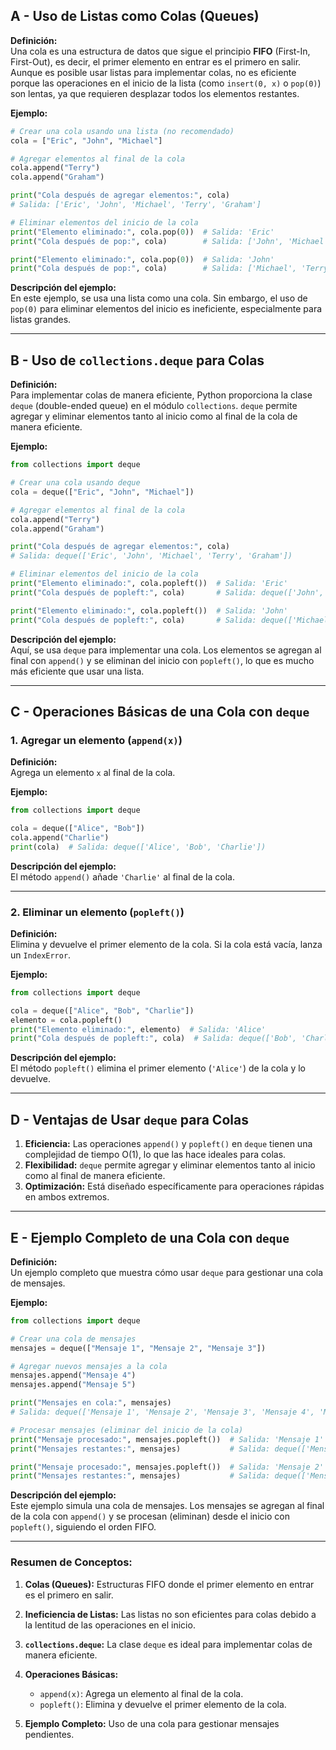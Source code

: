 ## A - Uso de Listas como Colas (Queues)

**Definición:**  
Una cola es una estructura de datos que sigue el principio **FIFO** (First-In, First-Out), es decir, el primer elemento en entrar es el primero en salir. Aunque es posible usar listas para implementar colas, no es eficiente porque las operaciones en el inicio de la lista (como `insert(0, x)` o `pop(0)`) son lentas, ya que requieren desplazar todos los elementos restantes.

**Ejemplo:**

```python
# Crear una cola usando una lista (no recomendado)
cola = ["Eric", "John", "Michael"]

# Agregar elementos al final de la cola
cola.append("Terry")
cola.append("Graham")

print("Cola después de agregar elementos:", cola)
# Salida: ['Eric', 'John', 'Michael', 'Terry', 'Graham']

# Eliminar elementos del inicio de la cola
print("Elemento eliminado:", cola.pop(0))  # Salida: 'Eric'
print("Cola después de pop:", cola)        # Salida: ['John', 'Michael', 'Terry', 'Graham']

print("Elemento eliminado:", cola.pop(0))  # Salida: 'John'
print("Cola después de pop:", cola)        # Salida: ['Michael', 'Terry', 'Graham']
```

**Descripción del ejemplo:**  
En este ejemplo, se usa una lista como una cola. Sin embargo, el uso de `pop(0)` para eliminar elementos del inicio es ineficiente, especialmente para listas grandes.

---

## B - Uso de `collections.deque` para Colas

**Definición:**  
Para implementar colas de manera eficiente, Python proporciona la clase `deque` (double-ended queue) en el módulo `collections`. `deque` permite agregar y eliminar elementos tanto al inicio como al final de la cola de manera eficiente.

**Ejemplo:**

```python
from collections import deque

# Crear una cola usando deque
cola = deque(["Eric", "John", "Michael"])

# Agregar elementos al final de la cola
cola.append("Terry")
cola.append("Graham")

print("Cola después de agregar elementos:", cola)
# Salida: deque(['Eric', 'John', 'Michael', 'Terry', 'Graham'])

# Eliminar elementos del inicio de la cola
print("Elemento eliminado:", cola.popleft())  # Salida: 'Eric'
print("Cola después de popleft:", cola)       # Salida: deque(['John', 'Michael', 'Terry', 'Graham'])

print("Elemento eliminado:", cola.popleft())  # Salida: 'John'
print("Cola después de popleft:", cola)       # Salida: deque(['Michael', 'Terry', 'Graham'])
```

**Descripción del ejemplo:**  
Aquí, se usa `deque` para implementar una cola. Los elementos se agregan al final con `append()` y se eliminan del inicio con `popleft()`, lo que es mucho más eficiente que usar una lista.

---

## C - Operaciones Básicas de una Cola con `deque`

### 1. **Agregar un elemento (`append(x)`)**

**Definición:**  
Agrega un elemento `x` al final de la cola.

**Ejemplo:**

```python
from collections import deque

cola = deque(["Alice", "Bob"])
cola.append("Charlie")
print(cola)  # Salida: deque(['Alice', 'Bob', 'Charlie'])
```

**Descripción del ejemplo:**  
El método `append()` añade `'Charlie'` al final de la cola.

---

### 2. **Eliminar un elemento (`popleft()`)**

**Definición:**  
Elimina y devuelve el primer elemento de la cola. Si la cola está vacía, lanza un `IndexError`.

**Ejemplo:**

```python
from collections import deque

cola = deque(["Alice", "Bob", "Charlie"])
elemento = cola.popleft()
print("Elemento eliminado:", elemento)  # Salida: 'Alice'
print("Cola después de popleft:", cola)  # Salida: deque(['Bob', 'Charlie'])
```

**Descripción del ejemplo:**  
El método `popleft()` elimina el primer elemento (`'Alice'`) de la cola y lo devuelve.

---

## D - Ventajas de Usar `deque` para Colas

1.  **Eficiencia:** Las operaciones `append()` y `popleft()` en `deque` tienen una complejidad de tiempo O(1), lo que las hace ideales para colas.
2.  **Flexibilidad:** `deque` permite agregar y eliminar elementos tanto al inicio como al final de manera eficiente.
3.  **Optimización:** Está diseñado específicamente para operaciones rápidas en ambos extremos.

---

## E - Ejemplo Completo de una Cola con `deque`

**Definición:**  
Un ejemplo completo que muestra cómo usar `deque` para gestionar una cola de mensajes.

**Ejemplo:**

```python
from collections import deque

# Crear una cola de mensajes
mensajes = deque(["Mensaje 1", "Mensaje 2", "Mensaje 3"])

# Agregar nuevos mensajes a la cola
mensajes.append("Mensaje 4")
mensajes.append("Mensaje 5")

print("Mensajes en cola:", mensajes)
# Salida: deque(['Mensaje 1', 'Mensaje 2', 'Mensaje 3', 'Mensaje 4', 'Mensaje 5'])

# Procesar mensajes (eliminar del inicio de la cola)
print("Mensaje procesado:", mensajes.popleft())  # Salida: 'Mensaje 1'
print("Mensajes restantes:", mensajes)           # Salida: deque(['Mensaje 2', 'Mensaje 3', 'Mensaje 4', 'Mensaje 5'])

print("Mensaje procesado:", mensajes.popleft())  # Salida: 'Mensaje 2'
print("Mensajes restantes:", mensajes)           # Salida: deque(['Mensaje 3', 'Mensaje 4', 'Mensaje 5'])
```

**Descripción del ejemplo:**  
Este ejemplo simula una cola de mensajes. Los mensajes se agregan al final de la cola con `append()` y se procesan (eliminan) desde el inicio con `popleft()`, siguiendo el orden FIFO.

---

### Resumen de Conceptos:

1.  **Colas (Queues):** Estructuras FIFO donde el primer elemento en entrar es el primero en salir.
2.  **Ineficiencia de Listas:** Las listas no son eficientes para colas debido a la lentitud de las operaciones en el inicio.
3.  **`collections.deque`:** La clase `deque` es ideal para implementar colas de manera eficiente.
4.  **Operaciones Básicas:**

    - `append(x)`: Agrega un elemento al final de la cola.
    - `popleft()`: Elimina y devuelve el primer elemento de la cola.

5.  **Ejemplo Completo:** Uso de una cola para gestionar mensajes pendientes.
